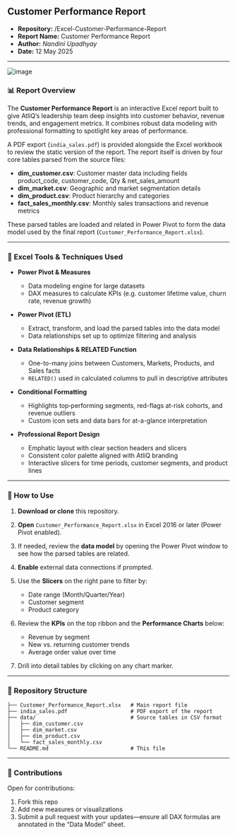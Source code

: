 ## Customer Performance Report

- **Repository:** /Excel-Customer-Performance-Report
- **Report Name:** Customer Performance Report
- **Author:** *Nandini Upadhyay*
- **Date:** 12 May 2025

---
![image](https://github.com/user-attachments/assets/dad9752b-74cc-4ab8-9cac-ec3133b7f2c6)

### 📊 Report Overview

The **Customer Performance Report** is an interactive Excel report built to give AtliQ’s leadership team deep insights into customer behavior, revenue trends, and engagement metrics. It combines robust data modeling with professional formatting to spotlight key areas of performance.

A PDF export (`india_sales.pdf`) is provided alongside the Excel workbook to review the static version of the report. The report itself is driven by four core tables parsed from the source files:

* **dim\_customer.csv**: Customer master data including fields product_code,	customer_code,	Qty &	net_sales_amount
* **dim\_market.csv**: Geographic and market segmentation details
* **dim\_product.csv**: Product hierarchy and categories
* **fact\_sales\_monthly.csv**: Monthly sales transactions and revenue metrics

These parsed tables are loaded and related in Power Pivot to form the data model used by the final report (`Customer_Performance_Report.xlsx`).

---

### 🔧 Excel Tools & Techniques Used

* **Power Pivot & Measures**

  * Data modeling engine for large datasets
  * DAX measures to calculate KPIs (e.g. customer lifetime value, churn rate, revenue growth)

* **Power Pivot (ETL)**

  * Extract, transform, and load the parsed tables into the data model
  * Data relationships set up to optimize filtering and analysis

* **Data Relationships & RELATED Function**

  * One-to-many joins between Customers, Markets, Products, and Sales facts
  * `RELATED()` used in calculated columns to pull in descriptive attributes

* **Conditional Formatting**

  * Highlights top‐performing segments, red-flags at-risk cohorts, and revenue outliers
  * Custom icon sets and data bars for at-a-glance interpretation

* **Professional Report Design**

  * Emphatic layout with clear section headers and slicers
  * Consistent color palette aligned with AtliQ branding
  * Interactive slicers for time periods, customer segments, and product lines

---

### 🚀 How to Use

1. **Download or clone** this repository.
2. **Open** `Customer_Performance_Report.xlsx` in Excel 2016 or later (Power Pivot enabled).
3. If needed, review the **data model** by opening the Power Pivot window to see how the parsed tables are related.
4. **Enable** external data connections if prompted.
5. Use the **Slicers** on the right pane to filter by:

   * Date range (Month/Quarter/Year)
   * Customer segment
   * Product category
6. Review the **KPIs** on the top ribbon and the **Performance Charts** below:

   * Revenue by segment
   * New vs. returning customer trends
   * Average order value over time
7. Drill into detail tables by clicking on any chart marker.

---

### 📂 Repository Structure

```
├── Customer_Performance_Report.xlsx   # Main report file
├── india_sales.pdf                    # PDF export of the report
├── data/                              # Source tables in CSV format
│   ├── dim_customer.csv
│   ├── dim_market.csv
│   ├── dim_product.csv
│   └── fact_sales_monthly.csv
└── README.md                          # This file
```

---

### 🤝 Contributions

Open for contributions:

1. Fork this repo
2. Add new measures or visualizations
3. Submit a pull request with your updates—ensure all DAX formulas are annotated in the “Data Model” sheet.


